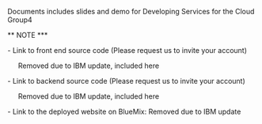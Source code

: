 ﻿Documents includes slides and demo for Developing Services for the Cloud Group4

\*\* NOTE \*\*\*

\- Link to front end source code (Please request us to invite your account)

`	`Removed due to IBM update, included here

\- Link to backend source code (Please request us to invite your account)

`	`Removed due to IBM update, included here

\- Link to the deployed website on BlueMix: Removed due to IBM update

